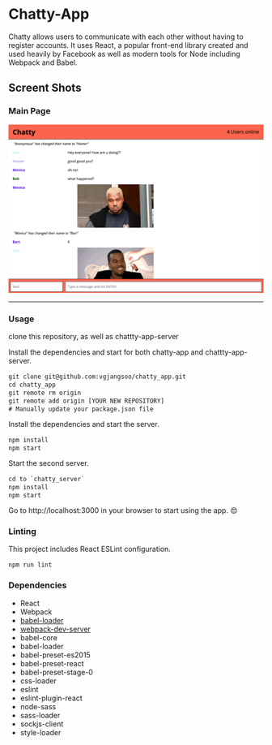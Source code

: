 Chatty-App
=====================

Chatty allows users to communicate with each other without having to register accounts. It uses React, a popular front-end library created and used heavily by Facebook as well as modern tools for Node including Webpack and Babel.

## Screent Shots

### Main Page
!["Sreenshot of main page"](https://github.com/vgjangsoo/chatty_app/blob/master/docs/main%20page.png?raw=true)

---------------------------------


### Usage

clone this repository, as well as chattty-app-server

Install the dependencies and start for both chatty-app and chattty-app-server.

```
git clone git@github.com:vgjangsoo/chatty_app.git
cd chatty_app
git remote rm origin
git remote add origin [YOUR NEW REPOSITORY]
# Manually update your package.json file
```

Install the dependencies and start the server.

```
npm install
npm start
```

Start the second server.

```
cd to `chatty_server`
npm install
npm start
```

Go to http://localhost:3000 in your browser to start using the app. 😍


### Linting

This project includes React ESLint configuration.

```
npm run lint
```

### Dependencies

* React
* Webpack
* [babel-loader](https://github.com/babel/babel-loader)
* [webpack-dev-server](https://github.com/webpack/webpack-dev-server)
* babel-core
* babel-loader
* babel-preset-es2015
* babel-preset-react
* babel-preset-stage-0
* css-loader
* eslint
* eslint-plugin-react
* node-sass
* sass-loader
* sockjs-client
* style-loader
